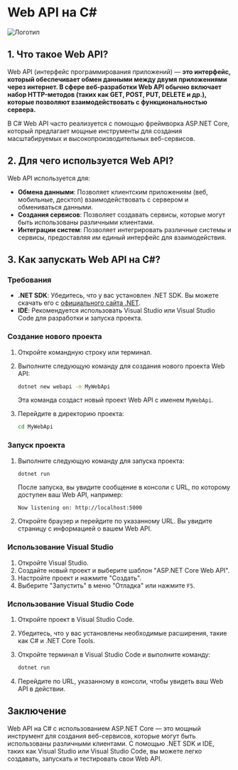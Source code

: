 # Web API на C#
![Логотип](https://chisellabs.com/glossary/wp-content/uploads/2021/06/What-is-an-API.png)
## 1. Что такое Web API?

Web API (интерфейс программирования приложений) — **это интерфейс, который обеспечивает обмен данными между двумя приложениями через интернет. В сфере веб-разработки Web API обычно включает набор HTTP-методов (таких как GET, POST, PUT, DELETE и др.), которые позволяют взаимодействовать с функциональностью сервера.**

В C# Web API часто реализуется с помощью фреймворка ASP.NET Core, который предлагает мощные инструменты для создания масштабируемых и высокопроизводительных веб-сервисов.

## 2. Для чего используется Web API?

Web API используется для:

- **Обмена данными**: Позволяет клиентским приложениям (веб, мобильные, десктоп) взаимодействовать с сервером и обмениваться данными.
- **Создания сервисов**: Позволяет создавать сервисы, которые могут быть использованы различными клиентами.
- **Интеграции систем**: Позволяет интегрировать различные системы и сервисы, предоставляя им единый интерфейс для взаимодействия.

## 3. Как запускать Web API на C#?

### Требования

- **.NET SDK**: Убедитесь, что у вас установлен .NET SDK. Вы можете скачать его с [официального сайта .NET](https://dotnet.microsoft.com/download).
- **IDE**: Рекомендуется использовать Visual Studio или Visual Studio Code для разработки и запуска проекта.

### Создание нового проекта

1. Откройте командную строку или терминал.
2. Выполните следующую команду для создания нового проекта Web API:

   ```bash
   dotnet new webapi -n MyWebApi
   ```

   Эта команда создаст новый проект Web API с именем `MyWebApi`.

3. Перейдите в директорию проекта:

   ```bash
   cd MyWebApi
   ```

### Запуск проекта

1. Выполните следующую команду для запуска проекта:

   ```bash
   dotnet run
   ```

   После запуска, вы увидите сообщение в консоли с URL, по которому доступен ваш Web API, например:

   ```
   Now listening on: http://localhost:5000
   ```

2. Откройте браузер и перейдите по указанному URL. Вы увидите страницу с информацией о вашем Web API.

### Использование Visual Studio

1. Откройте Visual Studio.
2. Создайте новый проект и выберите шаблон "ASP.NET Core Web API".
3. Настройте проект и нажмите "Создать".
4. Выберите "Запустить" в меню "Отладка" или нажмите `F5`.

### Использование Visual Studio Code

1. Откройте проект в Visual Studio Code.
2. Убедитесь, что у вас установлены необходимые расширения, такие как C# и .NET Core Tools.
3. Откройте терминал в Visual Studio Code и выполните команду:

   ```bash
   dotnet run
   ```

4. Перейдите по URL, указанному в консоли, чтобы увидеть ваш Web API в действии.

## Заключение

Web API на C# с использованием ASP.NET Core — это мощный инструмент для создания веб-сервисов, которые могут быть использованы различными клиентами. С помощью .NET SDK и IDE, таких как Visual Studio или Visual Studio Code, вы можете легко создавать, запускать и тестировать свои Web API.
